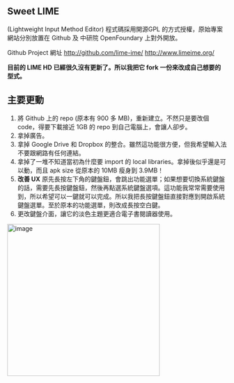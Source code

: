 ## Sweet LIME 

(Lightweight Input Method Editor) 程式碼採用開源GPL 的方式授權，原始專案網站分別放置在 Github 及 中研院 OpenFoundary 上對外開放。

Github Project 網址 http://github.com/lime-ime/    http://www.limeime.org/

**目前的 LIME HD 已經很久沒有更新了。所以我把它 fork 一份來改成自己想要的型式。**

## 主要更動
1. 將 Github 上的 repo (原本有 900 多 MB)，重新建立。不然只是要改個 code，得要下載接近 1GB 的 repo 到自己電腦上，會讓人卻步。
2. 拿掉廣告。
3. 拿掉 Google Drive 和 Dropbox 的整合。雖然這功能很方便，但我希望輸入法不要跟網路有任何連結。
4. 拿掉了一堆不知道當初為什麼要 import 的 local libraries。拿掉後似乎還是可以動，而且 apk size 從原本的 10MB 瘦身到 3.9MB！
5. **改善 UX** 原先長按左下角的鍵盤鈕，會跳出功能選單；如果想要切換系統鍵盤的話，需要先長按鍵盤鈕，然後再點選系統鍵盤選項。這功能我常常需要使用到，所以希望可以一鍵就可以完成。所以我把長按鍵盤鈕直接對應到開啟系統鍵盤選單。至於原本的功能選單，則改成長按空白鍵。
6. 更改鍵盤介面，讓它的淡色主題更適合電子書閱讀器使用。


<img width="350" alt="image" src="https://user-images.githubusercontent.com/4084738/119271272-75c30080-bc33-11eb-8a9c-bf6a40912844.png">
